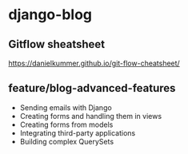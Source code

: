 # django-blog

## Gitflow sheatsheet

https://danielkummer.github.io/git-flow-cheatsheet/

## feature/blog-advanced-features

- Sending emails with Django
- Creating forms and handling them in views
- Creating forms from models
- Integrating third-party applications
- Building complex QuerySets

